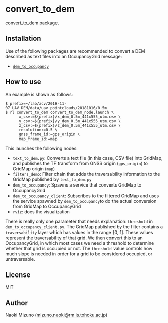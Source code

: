 # convert_to_dem

convert_to_dem package.

## Installation

Use of the following packages are recommended to convert a DEM described as
text files into an OccupancyGrid message:

- [`dem_to_occupancy`](https://github.com/TohokuACV/TohokuACV/tree/master/dem_to_occupancy)

## How to use

An example is shown as follows:

```
$ prefix=~/lab/acv/2018-11-07_UAV_DEM/data/uav_pointclouds/20181016/0.5m
$ rl convert_to_dem convert_to_dem_node.launch \
      x_csv:=${prefix}/x_dem_0.5m_441x555_utm.csv \
      y_csv:=${prefix}/y_dem_0.5m_441x555_utm.csv \
      z_csv:=${prefix}/z_dem_0.5m_441x555_utm.csv \
      resolution:=0.5 \
      gnss_frame_id:=gps_origin \
      map_frame_id:=map
```

This launches the following nodes:

- `text_to_dem.py`: Converts a text file (in this case, CSV file) into
  GridMap, and publishes the TF transform from GNSS origin (`gps_origin`) to
  GridMap origin (`map`)
- `filters_demo`: Filter chain that adds the traversability information to the
  GridMap published by `text_to_dem.py`
- `dem_to_occupancy`: Spawns a service that converts GridMap to OccupancyGrid
- `dem_to_occupancy_client`: Subscribes to the filtered GridMap and uses the
  service spawned by `dem_to_occupancy`to do the actual conversion from
  GridMap to OccupancyGrid
- `rviz`: does the visualization

There is really only one parameter that needs explanation: `threshold` in
`dem_to_occupancy_client.py`. The GridMap published by the filter contains a
`traversability` layer which has values in the range [0, 1]. These values
represent the traversability of that grid. We then convert this to an
OccupancyGrid, in which most cases we need a threshold to determine whether
that grid is occupied or not. The `threshold` value controls how much slope is
needed in order for a grid to be considered occupied, or untraversable.

## License

MIT


## Author

Naoki Mizuno (mizuno.naoki@rm.is.tohoku.ac.jp)
